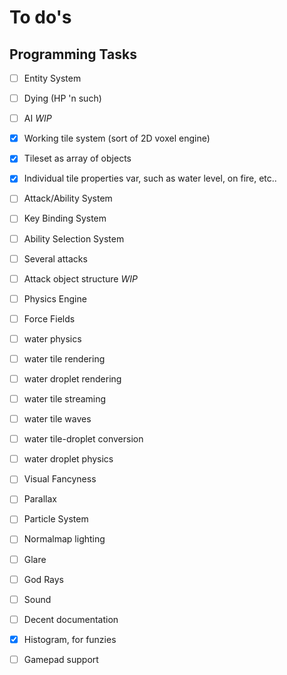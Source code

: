 # To do's

## Programming Tasks

- [ ] Entity System
 - [ ] Dying (HP 'n such)
 - [ ] AI *WIP*
 
- [x] Working tile system (sort of 2D voxel engine)
 - [x] Tileset as array of objects
 - [x] Individual tile properties var, such as water level, on fire, etc..

- [ ] Attack/Ability System
 - [ ] Key Binding System
 - [ ] Ability Selection System
 - [ ] Several attacks
 - [ ] Attack object structure *WIP*

- [ ] Physics Engine
 - [ ] Force Fields
 - [ ] water physics
  - [ ] water tile rendering
  - [ ] water droplet rendering
  - [ ] water tile streaming
  - [ ] water tile waves
  - [ ] water tile-droplet conversion
  - [ ] water droplet physics

- [ ] Visual Fancyness
 - [ ] Parallax
 - [ ] Particle System
 - [ ] Normalmap lighting
 - [ ] Glare
 - [ ] God Rays

- [ ] Sound

- [ ] Decent documentation

- [x] Histogram, for funzies

- [ ] Gamepad support